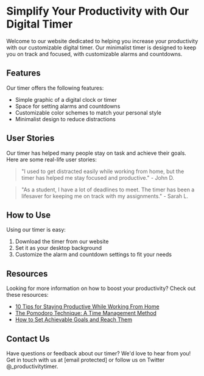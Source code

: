 <!--font:Inter-->

# Simplify Your Productivity with Our Digital Timer

Welcome to our website dedicated to helping you increase your productivity with our customizable digital timer. Our minimalist timer is designed to keep you on track and focused, with customizable alarms and countdowns.

## Features

Our timer offers the following features:

- Simple graphic of a digital clock or timer
- Space for setting alarms and countdowns
- Customizable color schemes to match your personal style
- Minimalist design to reduce distractions

## User Stories

Our timer has helped many people stay on task and achieve their goals. Here are some real-life user stories:

> "I used to get distracted easily while working from home, but the timer has helped me stay focused and productive." - John D.

> "As a student, I have a lot of deadlines to meet. The timer has been a lifesaver for keeping me on track with my assignments." - Sarah L.

## How to Use

Using our timer is easy:

1. Download the timer from our website
2. Set it as your desktop background
3. Customize the alarm and countdown settings to fit your needs

## Resources

Looking for more information on how to boost your productivity? Check out these resources:

- [10 Tips for Staying Productive While Working From Home](#)
- [The Pomodoro Technique: A Time Management Method](#)
- [How to Set Achievable Goals and Reach Them](#)

## Contact Us

Have questions or feedback about our timer? We'd love to hear from you! Get in touch with us at [email protected] or follow us on Twitter @_productivitytimer.

<!--

Write me content for website with wallpaper which alt text is:

"A wallpaper featuring a simple graphic of a digital clock or timer, with space for setting alarms and countdowns."

The name/title of the page should not be 1:1 copy of the alt text but rather a real content of the website which is using this wallpaper.

- Use markdown format 
- Start with heading
- Heading should be short and concise
- The content should look like a real website 
- The website should not be about the wallpaper, wallpaper is just a related background
- Heading should be contain work "wallpaper" or "background"
- Include real sections like references, contact, user stories, etc. use things relevant to the page purpose.
- Feel free to use structure like headings, bullets, numbering, blockquotes, paragraphs, horizontal lines, etc.
- You can use formatting like bold or _italic_
- You can include UTF-8 emojis
- Links should be only #hash anchors (and you can refer to the document itself)
- Do not include images


---


# Countdown Timer Wallpaper for Productivity Enthusiasts

Welcome to our website dedicated to helping you boost your productivity with our countdown timer wallpaper. Our minimalist digital clock wallpaper is designed to keep you on track and focused, with customizable alarms and countdowns.

## Features

- Simple graphic of a digital clock or timer
- Space for setting alarms and countdowns
- Customizable color schemes to match your personal style
- Minimalist design to reduce distractions

## User Stories

Our countdown timer wallpaper has helped many people stay on task and achieve their goals. Here are some real-life user stories:

> "I used to get distracted easily while working from home, but the countdown timer wallpaper has helped me stay focused and productive." - John D.

> "As a student, I have a lot of deadlines to meet. The countdown timer wallpaper has been a lifesaver for keeping me on track with my assignments." - Sarah L.

## How to Use

Using our countdown timer wallpaper is easy:

1. Download the wallpaper from our website
2. Set it as your desktop background
3. Customize the alarm and countdown settings to fit your needs

## References

Looking for more information on how to boost your productivity? Check out these resources:

- [10 Tips for Staying Productive While Working From Home](#)
- [The Pomodoro Technique: A Time Management Method](#)
- [How to Set Achievable Goals and Reach Them](#)

## Contact Us

Have questions or feedback about our countdown timer wallpaper? We'd love to hear from you! Get in touch with us at [email protected] or follow us on Twitter @_countdowntimer.


---


Heading should not include word "wallpaper". The website should not be about the wallpaper itself, wallpaper is just a related background, rewrite whole content.


---


# Productivity Timer: Boost Your Focus and Achieve Your Goals

Welcome to our website dedicated to helping you increase your productivity with our customizable digital timer. Our minimalist timer is designed to keep you on track and focused, with customizable alarms and countdowns.

## Features

- Simple graphic of a digital clock or timer
- Space for setting alarms and countdowns
- Customizable color schemes to match your personal style
- Minimalist design to reduce distractions

## User Stories

Our timer has helped many people stay on task and achieve their goals. Here are some real-life user stories:

> "I used to get distracted easily while working from home, but the timer has helped me stay focused and productive." - John D.

> "As a student, I have a lot of deadlines to meet. The timer has been a lifesaver for keeping me on track with my assignments." - Sarah L.

## How to Use

Using our timer is easy:

1. Download the timer from our website
2. Set it as your desktop background
3. Customize the alarm and countdown settings to fit your needs

## Resources

Looking for more information on how to boost your productivity? Check out these resources:

- [10 Tips for Staying Productive While Working From Home](#)
- [The Pomodoro Technique: A Time Management Method](#)
- [How to Set Achievable Goals and Reach Them](#)

## Contact Us

Have questions or feedback about our timer? We'd love to hear from you! Get in touch with us at [email protected] or follow us on Twitter @_productivitytimer.


---


Heading is too long, rewrite whole content.


---


# Boost Your Productivity with Our Minimalist Timer

Welcome to our website dedicated to helping you increase your productivity with our customizable digital timer. Our minimalist timer is designed to keep you on track and focused, with customizable alarms and countdowns.

## Features

Our timer offers the following features:

- Simple graphic of a digital clock or timer
- Space for setting alarms and countdowns
- Customizable color schemes to match your personal style
- Minimalist design to reduce distractions

## User Stories

Our timer has helped many people stay on task and achieve their goals. Here are some real-life user stories:

> "I used to get distracted easily while working from home, but the timer has helped me stay focused and productive." - John D.

> "As a student, I have a lot of deadlines to meet. The timer has been a lifesaver for keeping me on track with my assignments." - Sarah L.

## How to Use

Using our timer is easy:

1. Download the timer from our website
2. Set it as your desktop background
3. Customize the alarm and countdown settings to fit your needs

## Resources

Looking for more information on how to boost your productivity? Check out these resources:

- [10 Tips for Staying Productive While Working From Home](#)
- [The Pomodoro Technique: A Time Management Method](#)
- [How to Set Achievable Goals and Reach Them](#)

## Contact Us

Have questions or feedback about our timer? We'd love to hear from you! Get in touch with us at [email protected] or follow us on Twitter @_productivitytimer.


---


Heading is too long, rewrite whole content.


---


# Simplify Your Productivity with Our Digital Timer

Welcome to our website dedicated to helping you increase your productivity with our customizable digital timer. Our minimalist timer is designed to keep you on track and focused, with customizable alarms and countdowns.

## Features

Our timer offers the following features:

- Simple graphic of a digital clock or timer
- Space for setting alarms and countdowns
- Customizable color schemes to match your personal style
- Minimalist design to reduce distractions

## User Stories

Our timer has helped many people stay on task and achieve their goals. Here are some real-life user stories:

> "I used to get distracted easily while working from home, but the timer has helped me stay focused and productive." - John D.

> "As a student, I have a lot of deadlines to meet. The timer has been a lifesaver for keeping me on track with my assignments." - Sarah L.

## How to Use

Using our timer is easy:

1. Download the timer from our website
2. Set it as your desktop background
3. Customize the alarm and countdown settings to fit your needs

## Resources

Looking for more information on how to boost your productivity? Check out these resources:

- [10 Tips for Staying Productive While Working From Home](#)
- [The Pomodoro Technique: A Time Management Method](#)
- [How to Set Achievable Goals and Reach Them](#)

## Contact Us

Have questions or feedback about our timer? We'd love to hear from you! Get in touch with us at [email protected] or follow us on Twitter @_productivitytimer.


---


Write me a Google font which is best fitting for the website.

Pick from the list:
- Playfair Display
- Barlow Condensed
- Lato
- Orbitron
- Montserrat
- Poppins
- Exo 2
- Dancing Script
- Great Vibes
- Inter
- Alegreya
- Open Sans
- Roboto
- Lobster
- IBM Plex Sans
- Raleway
- Futura


Write just the font name nothing else.


---


Inter

-->
